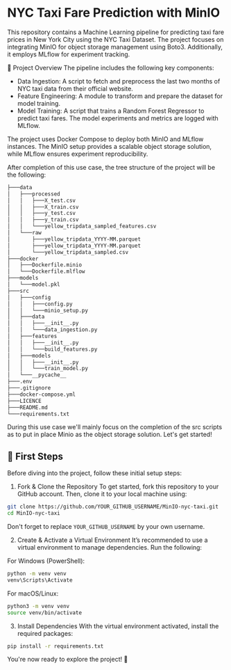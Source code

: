 # NYC Taxi Fare Prediction with MinIO
This repository contains a Machine Learning pipeline for predicting taxi fare prices in New York City using the NYC Taxi Dataset. The project focuses on integrating MinIO for object storage management using Boto3. Additionally, it employs MLflow for experiment tracking.

📌 Project Overview
The pipeline includes the following key components:

* Data Ingestion: A script to fetch and preprocess the last two months of NYC taxi data from their official website.
* Feature Engineering: A module to transform and prepare the dataset for model training.
* Model Training: A script that trains a Random Forest Regressor to predict taxi fares. The model experiments and metrics are logged with MLflow.

The project uses Docker Compose to deploy both MinIO and MLflow instances. The MinIO setup provides a scalable object storage solution, while MLflow ensures experiment reproducibility.


After completion of this use case, the tree structure of the project will be the following:
```bash
├───data
│   ├───processed
│   │   ├───X_test.csv
│   │   ├───X_train.csv
│   │   ├───y_test.csv
│   │   ├───y_train.csv
│   │   └───yellow_tripdata_sampled_features.csv
│   └───raw
│       ├───yellow_tripdata_YYYY-MM.parquet
│       ├───yellow_tripdata_YYYY-MM.parquet
│       └───yellow_tripdata_sampled.csv
├───docker
│   ├───Dockerfile.minio
│   └───Dockerfile.mlflow
├───models
│   └───model.pkl
├───src
│   ├───config
│   │   ├───config.py
│   │   └───minio_setup.py
│   ├───data
│   │   ├───__init__.py
│   │   └───data_ingestion.py
│   ├───features
│   │   ├───__init__.py
│   │   └───build_features.py
│   ├───models
│   │   ├───__init__.py
│   │   └───train_model.py
│   └───__pycache__
├───.env
├───.gitignore
├───docker-compose.yml
├───LICENCE
├───README.md
└───requirements.txt
```

During this use case we'll mainly focus on the completion of the src scripts as to put in place Minio as the object storage solution. Let's get started!

## 🚀 First Steps
Before diving into the project, follow these initial setup steps:

1. Fork & Clone the Repository
To get started, fork this repository to your GitHub account. Then, clone it to your local machine using:

```bash
git clone https://github.com/YOUR_GITHUB_USERNAME/MinIO-nyc-taxi.git
cd MinIO-nyc-taxi
```
Don't forget to replace `YOUR_GITHUB_USERNAME` by your own username.

2. Create & Activate a Virtual Environment
It’s recommended to use a virtual environment to manage dependencies. Run the following:

For Windows (PowerShell):

```bash
python -m venv venv
venv\Scripts\Activate
```

For macOS/Linux:
```bash
python3 -m venv venv
source venv/bin/activate
```

3. Install Dependencies
With the virtual environment activated, install the required packages:

```bash
pip install -r requirements.txt
```

You're now ready to explore the project! 🚀
